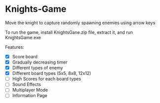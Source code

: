 # Knights-Game
Move the knight to capture randomly spawning enemies using arrow keys

To run the game, install KnightsGane.zip file, extract it, and run KnightsGame.exe

Features:
- [x] Score board
- [x] Gradually decreasing timer
- [x] Different types of enemy
- [x] Different board types (5x5, 8x8, 12x12)
- [ ] High Scores for each board types
- [ ] Sound Effects
- [ ] Multiplayer Mode
- [ ] Information Page
